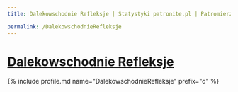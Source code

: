 ```yaml
---
title: Dalekowschodnie Refleksje | Statystyki patronite.pl | Patromierz

permalink: /DalekowschodnieRefleksje
---
```


# [Dalekowschodnie Refleksje](https://patronite.pl/DalekowschodnieRefleksje)

{% include profile.md name="DalekowschodnieRefleksje" prefix="d" %}
